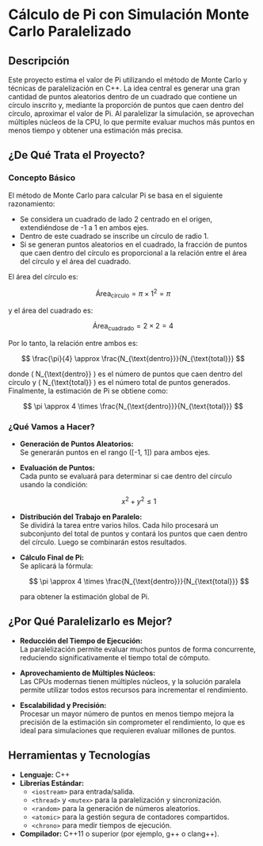 # Cálculo de Pi con Simulación Monte Carlo Paralelizado

## Descripción

Este proyecto estima el valor de Pi utilizando el método de Monte Carlo y técnicas de paralelización en C++. La idea central es generar una gran cantidad de puntos aleatorios dentro de un cuadrado que contiene un círculo inscrito y, mediante la proporción de puntos que caen dentro del círculo, aproximar el valor de Pi. Al paralelizar la simulación, se aprovechan múltiples núcleos de la CPU, lo que permite evaluar muchos más puntos en menos tiempo y obtener una estimación más precisa.

## ¿De Qué Trata el Proyecto?

### Concepto Básico

El método de Monte Carlo para calcular Pi se basa en el siguiente razonamiento:

- Se considera un cuadrado de lado 2 centrado en el origen, extendiéndose de -1 a 1 en ambos ejes.
- Dentro de este cuadrado se inscribe un círculo de radio 1.
- Si se generan puntos aleatorios en el cuadrado, la fracción de puntos que caen dentro del círculo es proporcional a la relación entre el área del círculo y el área del cuadrado.

El área del círculo es:

$$
\text{Área}_{\text{círculo}} = \pi \times 1^2 = \pi
$$

y el área del cuadrado es:

$$
\text{Área}_{\text{cuadrado}} = 2 \times 2 = 4
$$

Por lo tanto, la relación entre ambos es:

$$
\frac{\pi}{4} \approx \frac{N_{\text{dentro}}}{N_{\text{total}}}
$$

donde \( N_{\text{dentro}} \) es el número de puntos que caen dentro del círculo y \( N_{\text{total}} \) es el número total de puntos generados. Finalmente, la estimación de Pi se obtiene como:

$$
\pi \approx 4 \times \frac{N_{\text{dentro}}}{N_{\text{total}}}
$$

### ¿Qué Vamos a Hacer?

- **Generación de Puntos Aleatorios:**  
  Se generarán puntos en el rango \([-1, 1]\) para ambos ejes.

- **Evaluación de Puntos:**  
  Cada punto se evaluará para determinar si cae dentro del círculo usando la condición:

  $$
  x^2 + y^2 \leq 1
  $$

- **Distribución del Trabajo en Paralelo:**  
  Se dividirá la tarea entre varios hilos. Cada hilo procesará un subconjunto del total de puntos y contará los puntos que caen dentro del círculo. Luego se combinarán estos resultados.

- **Cálculo Final de Pi:**  
  Se aplicará la fórmula:

  $$
  \pi \approx 4 \times \frac{N_{\text{dentro}}}{N_{\text{total}}}
  $$

  para obtener la estimación global de Pi.

## ¿Por Qué Paralelizarlo es Mejor?

- **Reducción del Tiempo de Ejecución:**  
  La paralelización permite evaluar muchos puntos de forma concurrente, reduciendo significativamente el tiempo total de cómputo.

- **Aprovechamiento de Múltiples Núcleos:**  
  Las CPUs modernas tienen múltiples núcleos, y la solución paralela permite utilizar todos estos recursos para incrementar el rendimiento.

- **Escalabilidad y Precisión:**  
  Procesar un mayor número de puntos en menos tiempo mejora la precisión de la estimación sin comprometer el rendimiento, lo que es ideal para simulaciones que requieren evaluar millones de puntos.

## Herramientas y Tecnologías

- **Lenguaje:** C++
- **Librerías Estándar:**
  - `<iostream>` para entrada/salida.
  - `<thread>` y `<mutex>` para la paralelización y sincronización.
  - `<random>` para la generación de números aleatorios.
  - `<atomic>` para la gestión segura de contadores compartidos.
  - `<chrono>` para medir tiempos de ejecución.
- **Compilador:** C++11 o superior (por ejemplo, g++ o clang++).
